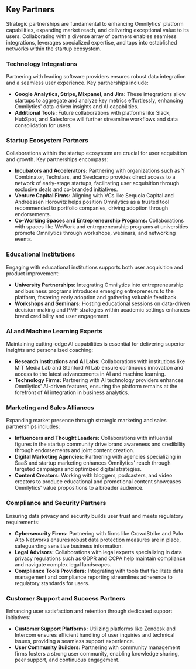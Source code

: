## **Key Partners**

Strategic partnerships are fundamental to enhancing Omnilytics' platform capabilities, expanding market reach, and delivering exceptional value to its users. Collaborating with a diverse array of partners enables seamless integrations, leverages specialized expertise, and taps into established networks within the startup ecosystem.

### **Technology Integrations**

Partnering with leading software providers ensures robust data integration and a seamless user experience. Key partnerships include:

- **Google Analytics, Stripe, Mixpanel, and Jira:** These integrations allow startups to aggregate and analyze key metrics effortlessly, enhancing Omnilytics' data-driven insights and AI capabilities.
- **Additional Tools:** Future collaborations with platforms like Slack, HubSpot, and Salesforce will further streamline workflows and data consolidation for users.

### **Startup Ecosystem Partners**

Collaborations within the startup ecosystem are crucial for user acquisition and growth. Key partnerships encompass:

- **Incubators and Accelerators:** Partnering with organizations such as Y Combinator, Techstars, and Seedcamp provides direct access to a network of early-stage startups, facilitating user acquisition through exclusive deals and co-branded initiatives.
- **Venture Capital Firms:** Aligning with VCs like Sequoia Capital and Andreessen Horowitz helps position Omnilytics as a trusted tool recommended to portfolio companies, driving adoption through endorsements.
- **Co-Working Spaces and Entrepreneurship Programs:** Collaborations with spaces like WeWork and entrepreneurship programs at universities promote Omnilytics through workshops, webinars, and networking events.

### **Educational Institutions**

Engaging with educational institutions supports both user acquisition and product improvement:

- **University Partnerships:** Integrating Omnilytics into entrepreneurship and business programs introduces emerging entrepreneurs to the platform, fostering early adoption and gathering valuable feedback.
- **Workshops and Seminars:** Hosting educational sessions on data-driven decision-making and PMF strategies within academic settings enhances brand credibility and user engagement.

### **AI and Machine Learning Experts**

Maintaining cutting-edge AI capabilities is essential for delivering superior insights and personalized coaching:

- **Research Institutions and AI Labs:** Collaborations with institutions like MIT Media Lab and Stanford AI Lab ensure continuous innovation and access to the latest advancements in AI and machine learning.
- **Technology Firms:** Partnering with AI technology providers enhances Omnilytics' AI-driven features, ensuring the platform remains at the forefront of AI integration in business analytics.

### **Marketing and Sales Alliances**

Expanding market presence through strategic marketing and sales partnerships includes:

- **Influencers and Thought Leaders:** Collaborations with influential figures in the startup community drive brand awareness and credibility through endorsements and joint content creation.
- **Digital Marketing Agencies:** Partnering with agencies specializing in SaaS and startup marketing enhances Omnilytics' reach through targeted campaigns and optimized digital strategies.
- **Content Creators:** Working with bloggers, podcasters, and video creators to produce educational and promotional content showcases Omnilytics' value propositions to a broader audience.

### **Compliance and Security Partners**

Ensuring data privacy and security builds user trust and meets regulatory requirements:

- **Cybersecurity Firms:** Partnering with firms like CrowdStrike and Palo Alto Networks ensures robust data protection measures are in place, safeguarding sensitive business information.
- **Legal Advisors:** Collaborations with legal experts specializing in data privacy regulations such as GDPR and CCPA help maintain compliance and navigate complex legal landscapes.
- **Compliance Tools Providers:** Integrating with tools that facilitate data management and compliance reporting streamlines adherence to regulatory standards for users.

### **Customer Support and Success Partners**

Enhancing user satisfaction and retention through dedicated support initiatives:

- **Customer Support Platforms:** Utilizing platforms like Zendesk and Intercom ensures efficient handling of user inquiries and technical issues, providing a seamless support experience.
- **User Community Builders:** Partnering with community management firms fosters a strong user community, enabling knowledge sharing, peer support, and continuous engagement.
